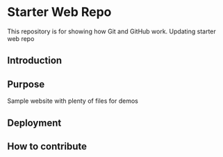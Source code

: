 # Starter Web Repo

This repository is for showing how Git and GitHub work.  Updating starter web repo

## Introduction

## Purpose

Sample website with plenty of files for demos

## Deployment

## How to contribute